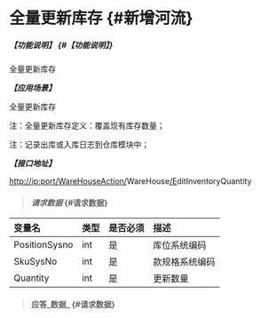 # 全量更新库存 {#新增河流}

##### _【功能说明】_ {#【功能说明】}

全量更新库存

_**【应用场景】**_

全量更新库存

注：全量更新库存定义：覆盖现有库存数量；

注：记录出库或入库日志到仓库模块中；

_**【接口地址】**_

[http://ip:port/WareHouseAction/](http://ip:port/HMAction/River/AddRiver)WareHouse[/E](http://ip:port/HMAction/River/AddRiver)ditInventoryQuantity

> #### _请求数据_ {#请求数据}

| 变量名 | 类型 | 是否必须 | 描述 |
| :--- | :--- | :--- | :--- |
| PositionSysno | int | 是 | 库位系统编码 |
| SkuSysNo | int | 是 | 款规格系统编码 |
| Quantity | int | 是 | 更新数量 |

> #### 应答_数据_ {#请求数据}



